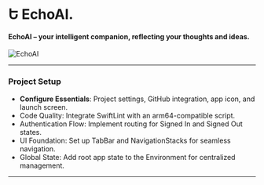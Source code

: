 Ե EchoAI.
=====

#### EchoAI – your intelligent companion, reflecting your thoughts and ideas.

![EchoAI](https://github.com/user-attachments/assets/8b2c99e2-7440-4565-b780-b1206da7ba3b)

-----

### Project Setup

- **Configure Essentials**: Project settings, GitHub integration, app icon, and launch screen.
- Code Quality: Integrate SwiftLint with an arm64-compatible script.
- Authentication Flow: Implement routing for Signed In and Signed Out states.
- UI Foundation: Set up TabBar and NavigationStacks for seamless navigation.
- Global State: Add root app state to the Environment for centralized management.

-----   
 
